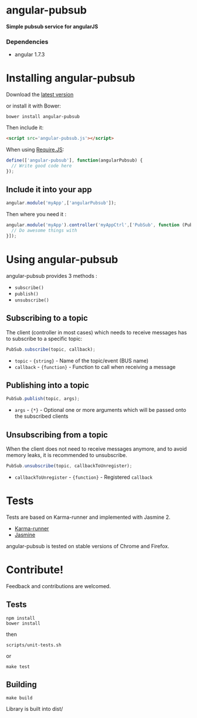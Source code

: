 angular-pubsub
==============

**Simple pubsub service for angularJS**

### Dependencies

* angular 1.7.3

# Installing angular-pubsub

Download the [latest version](https://raw.github.com/glepretre/angular-pubsub/master/dist/angular-pubsub.js)

or install it with Bower:

    bower install angular-pubsub

Then include it:

```html
<script src='angular-pubsub.js'></script>
```

When using [Require.JS](http://requirejs.org/):

```javascript
define(['angular-pubsub'], function(angularPubsub) {
  // Write good code here
});
```

## Include it into your app

```javascript
angular.module('myApp',['angularPubsub']);
```

Then where you need it :

```javascript
angular.module('myApp').controller('myAppCtrl',['PubSub', function (Pubsub) {
  // Do awesome things with
}]);
```

# Using angular-pubsub

angular-pubsub provides 3 methods :
* `subscribe()`
* `publish()`
* `unsubscribe()`

## Subscribing to a topic

The client (controller in most cases) which needs to receive messages has to
subscribe to a specific topic:

```javascript
PubSub.subscribe(topic, callback);
```

- `topic` - `{string}` - Name of the topic/event (BUS name)
- `callback` - `{function}` - Function to call when receiving a message

## Publishing into a topic

```javascript
PubSub.publish(topic, args);
```

- `args` - `{*}` - Optional one or more arguments
  which will be passed onto the subscribed clients

## Unsubscribing from a topic

When the client does not need to receive messages anymore,
and to avoid memory leaks, it is recommended to unsubscribe.

```javascript
PubSub.unsubscribe(topic, callbackToUnregister);
```
- `callbackToUnregister` - `{function}` - Registered `callback`

# Tests

Tests are based on Karma-runner and implemented with Jasmine 2.

* [Karma-runner](https://karma-runner.github.io/)
* [Jasmine](https://jasmine.github.io/)

angular-pubsub is tested on stable versions of Chrome and Firefox.

# Contribute!

Feedback and contributions are welcomed.

## Tests

    npm install
    bower install

then

    scripts/unit-tests.sh

or

    make test

## Building

    make build

Library is built into dist/
